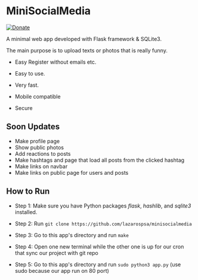 # MiniSocialMedia

<a href="https://paypal.me/lazarospsarokostas" rel="nofollow"><img src="https://camo.githubusercontent.com/d5d24e33e2f4b6fe53987419a21b203c03789a8f/68747470733a2f2f696d672e736869656c64732e696f2f62616467652f446f6e6174652d50617950616c2d677265656e2e737667" alt="Donate" data-canonical-src="https://img.shields.io/badge/Donate-PayPal-green.svg" style="max-width:100%;"></a>

A minimal web app developed with Flask framework & SQLite3. 

The main purpose is to upload texts or photos that is really funny.

- Easy Register without emails etc.

- Easy to use.

- Very fast.

- Mobile compatible

- Secure

## Soon Updates

- Make profile page
- Show public photos
- Add reactions to posts
- Make hashtags and page that load all posts from the clicked hashtag
- Make links on navbar
- Make links on public page for users and posts


## How to Run

- Step 1: Make sure you have Python packages *flask*, *hashlib*, and *sqlite3* installed.

- Step 2: Run `git clone https://github.com/lazarospsa/minisocialmedia`

- Step 3: Go to this app's directory and run `make`

- Step 4: Open one new terminal while the other one is up for our cron that sync our project with git repo

- Step 5: Go to this app's directory and run `sudo python3 app.py` (use sudo because our app run on 80 port)
